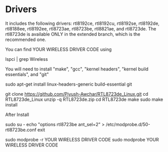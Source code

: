  # Drivers
It includes the following drivers:
rtl8192ce, rtl8192cu, rtl8192se, rtl8192de, rtl8188ee, rtl8192ee, rtl8723ae, rtl8723be, rtl8821ae,
and rtl8723de. The rtl8723de is available ONLY in the extended branch, which is the recommended one.

 You can find YOUR WIRELESS DRIVER CODE using 
 
 lspci | grep Wireless


 You will need to install "make", "gcc", "kernel headers", "kernel build essentials", and "git" 
 
 sudo apt-get install linux-headers-generic build-essential git

 git clone https://github.com/Piyush-Awchar/RTL8723de_Linux.git
 cd RTL8723de_Linux
 unzip -q RTL8723de.zip
 cd RTL8723de
 make
 sudo make install

After Install

 sudo su -
 echo "options rtl8723be ant_sel=2" > /etc/modprobe.d/50-rtl8723be.conf
 exit

 sudo modprobe -r YOUR WIRELESS DRIVER CODE
 sudo modprobe YOUR WIRELESS DRIVER CODE
